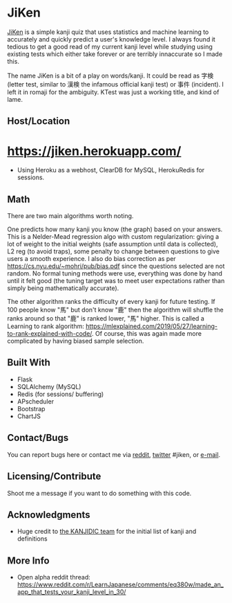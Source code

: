 # JiKen

[JiKen](https://jiken.herokuapp.com/) is a simple kanji quiz that uses statistics and machine learning to accurately and quickly predict a user's knowledge level. I always found it tedious to get a good read of my current kanji level while studying using existing tests which either take forever or are terribly innaccurate so I made this.

The name JiKen is a bit of a play on words/kanji. It could be read as 字検 (letter test, similar to 漢検 the infamous official kanji test) or 事件 (incident). I left it in romaji for the ambiguity. KTest was just a working title, and kind of lame.

## Host/Location

# https://jiken.herokuapp.com/
* Using Heroku as a webhost, ClearDB for MySQL, HerokuRedis for sessions.

## Math

There are two main algorithms worth noting. 

One predicts how many kanji you know (the graph) based on your answers. This is a Nelder-Mead regression algo with custom regularization: giving a lot of weight to the initial weights (safe assumption until data is collected), L2 reg (to avoid traps), some penalty to change between questions to give users a smooth experience. I also do bias correction as per https://cs.nyu.edu/~mohri/pub/bias.pdf since the questions selected are not random. No formal tuning methods were use, everything was done by hand until it felt good (the tuning target was to meet user expectations rather than simply being mathematically accurate).

The other algorithm ranks the difficulty of every kanji for future testing. If 100 people know "馬" but don't know "鹿" then the algorithm will shuffle the ranks around so that "鹿" is ranked lower, "馬" higher. This is called a Learning to rank algorithm: https://mlexplained.com/2019/05/27/learning-to-rank-explained-with-code/. Of course, this was again made more complicated by having biased sample selection.

## Built With

* Flask
* SQLAlchemy (MySQL)
* Redis (for sessions/ buffering)
* APscheduler
* Bootstrap
* ChartJS


## Contact/Bugs

You can report bugs here or contact me via [reddit](https://www.reddit.com/message/compose?to=%2Fu%2FAmbiwlans&subject=JiKen), [twitter](https://twitter.com/Ambiwlans1) #jiken, or [e-mail](mailto:udp.castellani@gmail.com). 

## Licensing/Contribute

Shoot me a message if you want to do something with this code.

## Acknowledgments

* Huge credit to [the KANJIDIC team](http://www.edrdg.org/wiki/index.php/KANJIDIC_Project) for the initial list of kanji and definitions

## More Info

* Open alpha reddit thread: https://www.reddit.com/r/LearnJapanese/comments/eq380w/made_an_app_that_tests_your_kanji_level_in_30/
